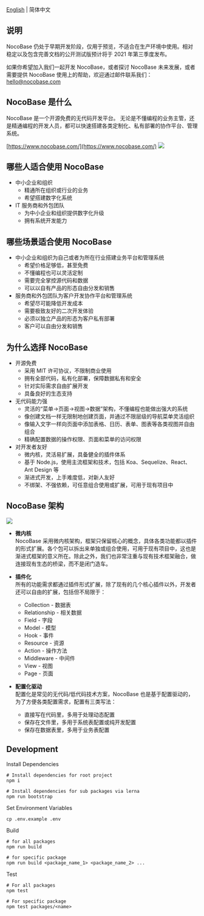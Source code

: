 [English](./README.md) | 简体中文

说明
----------
NocoBase 仍处于早期开发阶段，仅用于预览，不适合在生产环境中使用。相对稳定以及包含完善文档的公开测试版预计将于 2021 年第三季度发布。

如果你希望加入我们一起开发 NocoBase，或者探讨 NocoBase 未来发展，或者需要提供 NocoBase 使用上的帮助，欢迎通过邮件联系我们：hello@nocobase.com

NocoBase 是什么
----------
NocoBase 是一个开源免费的无代码开发平台。
无论是不懂编程的业务主管，还是精通编程的开发人员，都可以快速搭建各类定制化、私有部署的协作平台、管理系统。  

[https://www.nocobase.com/](https://www.nocobase.com/)
![](https://nocobase.oss-cn-beijing.aliyuncs.com/b44a2146ad4c4b20e6f7fe52a0e8d04e.png)

哪些人适合使用 NocoBase
----------
- 中小企业和组织
   - 精通所在组织或行业的业务
   - 希望搭建数字化系统
- IT 服务商和外包团队
   - 为中小企业和组织提供数字化升级
   - 拥有系统开发能力

哪些场景适合使用 NocoBase
----------
- 中小企业和组织为自己或者为所在行业搭建业务平台和管理系统
   - 希望价格足够低，甚至免费
   - 不懂编程也可以灵活定制
   - 需要完全掌控源代码和数据
   - 可以以自有产品的形态自由分发和销售
- 服务商和外包团队为客户开发协作平台和管理系统
   - 希望尽可能降低开发成本
   - 需要极致友好的二次开发体验
   - 必须以独立产品的形态为客户私有部署
   - 客户可以自由分发和销售

为什么选择 NocoBase
----------
- 开源免费
   - 采用 MIT 许可协议，不限制商业使用
   - 拥有全部代码，私有化部署，保障数据私有和安全
   - 针对实际需求自由扩展开发
   - 具备良好的生态支持
- 无代码能力强
   - 灵活的“菜单→页面→视图→数据”架构，不懂编程也能做出强大的系统
   - 像创建文档一样无限制地创建页面，并通过不限层级的导航菜单灵活组织
   - 像输入文字一样向页面中添加表格、日历、表单、图表等各类视图并自由组合
   - 精确配置数据的操作权限、页面和菜单的访问权限
- 对开发者友好
   - 微内核，灵活易扩展，具备健全的插件体系
   - 基于 Node.js，使用主流框架和技术，包括 Koa、Sequelize、React、Ant Design 等
   - 渐进式开发，上手难度低，对新人友好
   - 不绑架、不强依赖，可任意组合使用或扩展，可用于现有项目中

NocoBase 架构
----------
![](https://nocobase.oss-cn-beijing.aliyuncs.com/0ca81f8b33fb67871aae670899710d89.png)

- **微内核**  
NocoBase 采用微内核架构，框架只保留核心的概念，具体各类功能都以插件的形式扩展。各个包可以拆出来单独或组合使用，可用于现有项目中，这也是渐进式框架的意义所在。除此之外，我们也非常注重与现有技术框架融合，做连接现有生态的桥梁，而不是闭门造车。

- **插件化**  
所有的功能需求都通过插件形式扩展，除了现有的几个核心插件以外，开发者还可以自由的扩展，包括但不局限于：
   - Collection - 数据表
   - Relationship - 相关数据
   - Field - 字段
   - Model - 模型
   - Hook - 事件
   - Resource - 资源
   - Action - 操作方法
   - Middleware - 中间件
   - View - 视图
   - Page - 页面

- **配置化驱动**  
配置化是常见的无代码/低代码技术方案，NocoBase 也是基于配置驱动的，为了方便各类配置需求，配置有三类写法：
   - 直接写在代码里，多用于处理动态配置
   - 保存在文件里，多用于系统表配置或纯开发配置
   - 保存在数据表里，多用于业务表配置

Development
----------

Install Dependencies

~~~shell
# Install dependencies for root project
npm i

# Install dependencies for sub packages via lerna
npm run bootstrap
~~~

Set Environment Variables

~~~shell
cp .env.example .env
~~~

Build

~~~shell
# for all packages
npm run build

# for specific package
npm run build <package_name_1> <package_name_2> ...
~~~

Test

~~~
# For all packages
npm test

# For specific package
npm test packages/<name>
~~~
